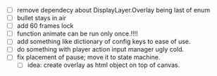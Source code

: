 - [ ] remove dependecy about DisplayLayer.Overlay being last of enum
- [ ] bullet stays in air
- [ ] add 60 frames lock
- [ ] function animate can be run only once.!!!!
- [ ] add something like dictionary of config keys to ease of use.
- [ ] do something with player action input manager ugly cold.
- [ ] fix placement of pause; move it to state machine.
    - [ ] idea: create overlay as html object on top of canvas.
